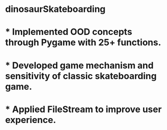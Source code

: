 # dinosaurSkateboarding

# * Implemented OOD concepts through Pygame with 25+ functions.
# * Developed game mechanism and sensitivity of classic skateboarding game.
# * Applied FileStream to improve user experience.
